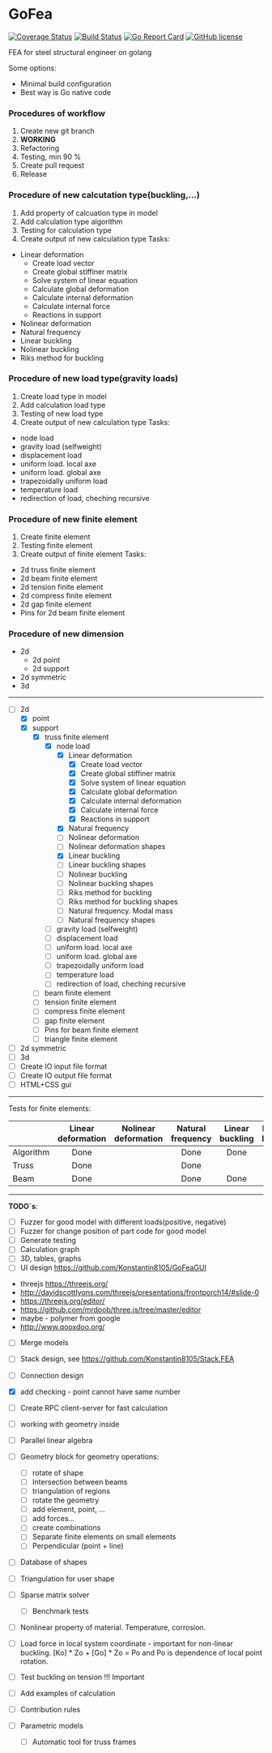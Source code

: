# GoFea

[![Coverage Status](https://coveralls.io/repos/github/Konstantin8105/GoFea/badge.svg?branch=master)](https://coveralls.io/github/Konstantin8105/GoFea?branch=master)
[![Build Status](https://travis-ci.org/Konstantin8105/GoFea.svg?branch=master)](https://travis-ci.org/Konstantin8105/GoFea)
[![Go Report Card](https://goreportcard.com/badge/github.com/Konstantin8105/GoFea)](https://goreportcard.com/report/github.com/Konstantin8105/GoFea)
[![GitHub license](https://img.shields.io/badge/license-MIT-blue.svg)](https://github.com/Konstantin8105/GoFea/blob/master/LICENSE)

FEA for steel structural engineer on golang

Some options:
* Minimal build configuration
* Best way is Go native code

### Procedures of workflow
1. Create new git branch
2. **WORKING**
3. Refactoring
4. Testing, min 90 %
5. Create pull request
6. Release

### Procedure of new calcutation type(buckling,...)
1. Add property of calcuation type in model
2. Add calculation type algorithm
3. Testing for calculation type
4. Create output of new calculation type
Tasks:
- Linear deformation
	- Create load vector
	- Create global stiffiner matrix
	- Solve system of linear equation
	- Calculate global deformation
	- Calculate internal deformation
	- Calculate internal force
	- Reactions in support
- Nolinear deformation
- Natural frequency
- Linear buckling
- Nolinear buckling
- Riks method for buckling

### Procedure of new load type(gravity loads)
1. Create load type in model
2. Add calculation load type
3. Testing of new load type
4. Create output of new calculation type
Tasks:
- node load
- gravity load (selfweight)
- displacement load
- uniform load. local axe
- uniform load. global axe
- trapezoidally uniform load
- temperature load
- redirection of load, cheching recursive

### Procedure of new finite element
1. Create finite element
2. Testing finite element
3. Create output of finite element
Tasks:
- 2d truss finite element
- 2d beam finite element
- 2d tension finite element
- 2d compress finite element
- 2d gap finite element
- Pins for 2d beam finite element

### Procedure of new dimension
- 2d
	- 2d point
	- 2d support
- 2d symmetric
- 3d

---------------------

- [ ] 2d
	- [x] point
	- [x] support
		- [x] truss finite element
			- [x] node load
				- [x] Linear deformation
					- [x] Create load vector
					- [x] Create global stiffiner matrix
					- [x] Solve system of linear equation
					- [x] Calculate global deformation
					- [x] Calculate internal deformation
					- [x] Calculate internal force
					- [x] Reactions in support
				- [x] Natural frequency
				- [ ] Nolinear deformation
				- [ ] Nolinear deformation shapes
				- [x] Linear buckling
				- [ ] Linear buckling shapes
				- [ ] Nolinear buckling
				- [ ] Nolinear buckling shapes
				- [ ] Riks method for buckling
				- [ ] Riks method for buckling shapes
				- [ ] Natural frequency. Modal mass
				- [ ] Natural frequency shapes
			- [ ] gravity load (selfweight)
			- [ ] displacement load
			- [ ] uniform load. local axe
			- [ ] uniform load. global axe
			- [ ] trapezoidally uniform load
			- [ ] temperature load
			- [ ] redirection of load, cheching recursive
		- [ ] beam finite element
		- [ ] tension finite element
		- [ ] compress finite element
		- [ ] gap finite element
		- [ ] Pins for beam finite element
		- [ ] triangle finite element
- [ ] 2d symmetric
- [ ] 3d
- [ ] Create IO input  file format
- [ ] Create IO output file format
- [ ] HTML+CSS gui

---------------------

Tests for finite elements:

|       | Linear deformation | Nolinear deformation | Natural frequency |Linear buckling | Nolinear buckling |
| ----- |:------------------:|:--------------------:|:-----------------:|:--------------:|:-----------------:|
| Algorithm | Done           |                      | Done              | Done           |                   |
| Truss | Done               |                      | Done              |                |                   |
| Beam  | Done               |                      | Done              | Done           |                   |

---------------------

**TODO`s**:

- [ ] Fuzzer for good model with different loads(positive, negative)
- [ ] Fuzzer for change position of part code for good model
- [ ] Generate testing
- [ ] Calculation graph
- [ ] 3D, tables, graphs
- [ ] UI design https://github.com/Konstantin8105/GoFeaGUI
* threejs https://threejs.org/
* http://davidscottlyons.com/threejs/presentations/frontporch14/#slide-0
* https://threejs.org/editor/
* https://github.com/mrdoob/three.js/tree/master/editor
* maybe - polymer from google
* http://www.qooxdoo.org/

- [ ] Merge models
- [ ] Stack design, see https://github.com/Konstantin8105/Stack.FEA
- [ ] Connection design

- [x] add checking - point cannot have same number
- [ ] Create RPC client-server for fast calculation
- [ ] working with geometry inside
- [ ] Parallel linear algebra
- [ ] Geometry block for geometry operations:
	- [ ] rotate of shape
	- [ ] Intersection between beams
	- [ ] triangulation of regions
	- [ ] rotate the geometry
	- [ ] add element, point, ...
	- [ ] add forces...
	- [ ] create combinations
	- [ ] Separate finite elements on small elements
	- [ ] Perpendicular (point + line)
- [ ] Database of shapes
- [ ] Triangulation for user shape
- [ ] Sparse matrix solver
	- [ ] Benchmark tests
- [ ] Nonlinear property of material. Temperature, corrosion.
- [ ] Load force in local system coordinate - important for non-linear buckling. [Ko] * Zo + [Go] * Zo = Po and Po is dependence of local point rotation.
- [ ] Test buckling on tension !!! Important
- [ ] Add examples of calculation
- [ ] Contribution rules
- [ ] Parametric models
	- [ ] Automatic tool for truss frames
